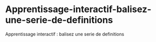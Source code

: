 # Apprentissage-interactif-balisez-une-serie-de-definitions
Apprentissage interactif : balisez une serie de definitions
